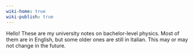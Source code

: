 ```yaml
---
wiki-home: true
wiki-publish: true
---
```

Hello! These are my university notes on bachelor-level physics. Most of them are in English, but some older ones are still in Italian. This may or may not change in the future.